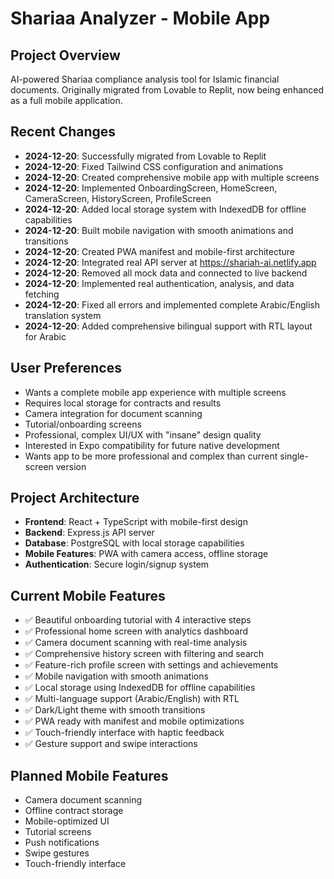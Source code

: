 # Shariaa Analyzer - Mobile App

## Project Overview
AI-powered Shariaa compliance analysis tool for Islamic financial documents. Originally migrated from Lovable to Replit, now being enhanced as a full mobile application.

## Recent Changes
- **2024-12-20**: Successfully migrated from Lovable to Replit
- **2024-12-20**: Fixed Tailwind CSS configuration and animations
- **2024-12-20**: Created comprehensive mobile app with multiple screens
- **2024-12-20**: Implemented OnboardingScreen, HomeScreen, CameraScreen, HistoryScreen, ProfileScreen
- **2024-12-20**: Added local storage system with IndexedDB for offline capabilities
- **2024-12-20**: Built mobile navigation with smooth animations and transitions
- **2024-12-20**: Created PWA manifest and mobile-first architecture
- **2024-12-20**: Integrated real API server at https://shariah-ai.netlify.app
- **2024-12-20**: Removed all mock data and connected to live backend
- **2024-12-20**: Implemented real authentication, analysis, and data fetching
- **2024-12-20**: Fixed all errors and implemented complete Arabic/English translation system
- **2024-12-20**: Added comprehensive bilingual support with RTL layout for Arabic

## User Preferences
- Wants a complete mobile app experience with multiple screens
- Requires local storage for contracts and results
- Camera integration for document scanning
- Tutorial/onboarding screens
- Professional, complex UI/UX with "insane" design quality
- Interested in Expo compatibility for future native development
- Wants app to be more professional and complex than current single-screen version

## Project Architecture
- **Frontend**: React + TypeScript with mobile-first design
- **Backend**: Express.js API server
- **Database**: PostgreSQL with local storage capabilities
- **Mobile Features**: PWA with camera access, offline storage
- **Authentication**: Secure login/signup system

## Current Mobile Features
- ✅ Beautiful onboarding tutorial with 4 interactive steps
- ✅ Professional home screen with analytics dashboard
- ✅ Camera document scanning with real-time analysis
- ✅ Comprehensive history screen with filtering and search
- ✅ Feature-rich profile screen with settings and achievements
- ✅ Mobile navigation with smooth animations
- ✅ Local storage using IndexedDB for offline capabilities
- ✅ Multi-language support (Arabic/English) with RTL
- ✅ Dark/Light theme with smooth transitions
- ✅ PWA ready with manifest and mobile optimizations
- ✅ Touch-friendly interface with haptic feedback
- ✅ Gesture support and swipe interactions

## Planned Mobile Features
- Camera document scanning
- Offline contract storage
- Mobile-optimized UI
- Tutorial screens
- Push notifications
- Swipe gestures
- Touch-friendly interface